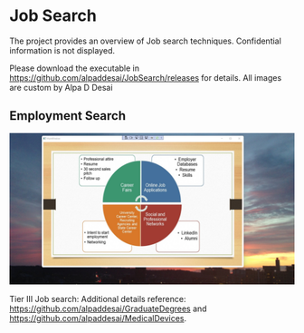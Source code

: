 # Job Search

The project provides an overview of Job search techniques. Confidential information is not displayed. 

Please download the executable in https://github.com/alpaddesai/JobSearch/releases for details. All images are custom by Alpa D Desai

## Employment Search
![image](StartEmploymentImage.jpg)

Tier III Job search: Additional details reference:  https://github.com/alpaddesai/GraduateDegrees and https://github.com/alpaddesai/MedicalDevices.
